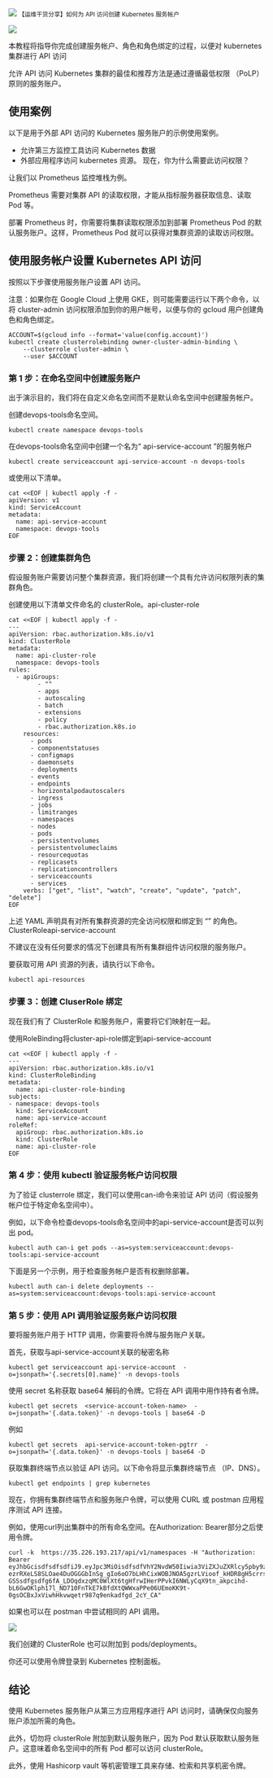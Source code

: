 <img src="/assets/image/k8s.png" style="max-width: 70%; height: auto;">
<small>【运维干货分享】如何为 API 访问创建 Kubernetes 服务帐户</small>

![](image-84.png)

本教程将指导你完成创建服务帐户、角色和角色绑定的过程，以便对 kubernetes 集群进行 API 访问

允许 API 访问 Kubernetes 集群的最佳和推荐方法是通过遵循最低权限 （PoLP） 原则的服务账户。

## 使用案例
以下是用于外部 API 访问的 Kubernetes 服务账户的示例使用案例。

- 允许第三方监控工具访问 Kubernetes 数据
- 外部应用程序访问 kubernetes 资源。
现在，你为什么需要此访问权限？

让我们以 Prometheus 监控堆栈为例。

Prometheus 需要对集群 API 的读取权限，才能从指标服务器获取信息、读取 Pod 等。

部署 Prometheus 时，你需要将集群读取权限添加到部署 Prometheus Pod 的默认服务账户。这样，Prometheus Pod 就可以获得对集群资源的读取访问权限。

## 使用服务帐户设置 Kubernetes API 访问
按照以下步骤使用服务账户设置 API 访问。

注意：如果你在 Google Cloud 上使用 GKE，则可能需要运行以下两个命令，以将 cluster-admin 访问权限添加到你的用户帐号，以便与你的 gcloud 用户创建角色和角色绑定。
```
ACCOUNT=$(gcloud info --format='value(config.account)')
kubectl create clusterrolebinding owner-cluster-admin-binding \
    --clusterrole cluster-admin \
    --user $ACCOUNT

```
### 第 1 步：在命名空间中创建服务账户
出于演示目的，我们将在自定义命名空间而不是默认命名空间中创建服务帐户。

创建devops-tools命名空间。
```
kubectl create namespace devops-tools
```
在devops-tools命名空间中创建一个名为“ api-service-account ”的服务帐户
```
kubectl create serviceaccount api-service-account -n devops-tools
```
或使用以下清单。
```
cat <<EOF | kubectl apply -f -
apiVersion: v1
kind: ServiceAccount
metadata:
  name: api-service-account
  namespace: devops-tools
EOF
```
### 步骤 2：创建集群角色
假设服务账户需要访问整个集群资源，我们将创建一个具有允许访问权限列表的集群角色。

创建使用以下清单文件命名的 clusterRole。api-cluster-role
```
cat <<EOF | kubectl apply -f -
---
apiVersion: rbac.authorization.k8s.io/v1
kind: ClusterRole
metadata:
  name: api-cluster-role
  namespace: devops-tools
rules:
  - apiGroups:
        - ""
        - apps
        - autoscaling
        - batch
        - extensions
        - policy
        - rbac.authorization.k8s.io
    resources:
      - pods
      - componentstatuses
      - configmaps
      - daemonsets
      - deployments
      - events
      - endpoints
      - horizontalpodautoscalers
      - ingress
      - jobs
      - limitranges
      - namespaces
      - nodes
      - pods
      - persistentvolumes
      - persistentvolumeclaims
      - resourcequotas
      - replicasets
      - replicationcontrollers
      - serviceaccounts
      - services
    verbs: ["get", "list", "watch", "create", "update", "patch", "delete"]
EOF
```
上述 YAML 声明具有对所有集群资源的完全访问权限和绑定到 “” 的角色。ClusterRoleapi-service-account

不建议在没有任何要求的情况下创建具有所有集群组件访问权限的服务账户。

要获取可用 API 资源的列表，请执行以下命令。
```
kubectl api-resources
```
### 步骤 3：创建 CluserRole 绑定
现在我们有了 ClusterRole 和服务账户，需要将它们映射在一起。

使用RoleBinding将cluster-api-role绑定到api-service-account
```
cat <<EOF | kubectl apply -f -
---
apiVersion: rbac.authorization.k8s.io/v1
kind: ClusterRoleBinding
metadata:
  name: api-cluster-role-binding
subjects:
- namespace: devops-tools 
  kind: ServiceAccount
  name: api-service-account 
roleRef:
  apiGroup: rbac.authorization.k8s.io
  kind: ClusterRole
  name: api-cluster-role 
EOF
```
### 第 4 步：使用 kubectl 验证服务帐户访问权限
为了验证 clusterrole 绑定，我们可以使用can-i命令来验证 API 访问（假设服务帐户位于特定命名空间中）。

例如，以下命令检查devops-tools命名空间中的api-service-account是否可以列出 pod。
```
kubectl auth can-i get pods --as=system:serviceaccount:devops-tools:api-service-account
```
下面是另一个示例，用于检查服务帐户是否有权删除部署。
```
kubectl auth can-i delete deployments --as=system:serviceaccount:devops-tools:api-service-account
```
### 第 5 步：使用 API 调用验证服务账户访问权限
要将服务账户用于 HTTP 调用，你需要将令牌与服务账户关联。

首先，获取与api-service-account关联的秘密名称
```
kubectl get serviceaccount api-service-account  -o=jsonpath='{.secrets[0].name}' -n devops-tools
```
使用 secret 名称获取 base64 解码的令牌。它将在 API 调用中用作持有者令牌。
```
kubectl get secrets  <service-account-token-name>  -o=jsonpath='{.data.token}' -n devops-tools | base64 -D
```
例如
```
kubectl get secrets  api-service-account-token-pgtrr  -o=jsonpath='{.data.token}' -n devops-tools | base64 -D
```
获取集群终端节点以验证 API 访问。以下命令将显示集群终端节点 （IP、DNS）。
```
kubectl get endpoints | grep kubernetes
```
现在，你拥有集群终端节点和服务账户令牌，可以使用 CURL 或 postman 应用程序测试 API 连接。

例如，使用curl列出集群中的所有命名空间。在Authorization: Bearer部分之后使用令牌。

```
curl -k  https://35.226.193.217/api/v1/namespaces -H "Authorization: Bearer eyJhbGcisdfsdfsdfiJ9.eyJpc3MiOisdfsdfVhY2NvdW50Iiwia3ViZXJuZXRlcy5pby9zZXJ2aWNlYWNjb3sdf3BhY2UiOiJkZWZhdWx0Iiwia3ViZXJuZXRlcy5pby9zZXJ2aWNlYWNjb3VudC9zZWNyZXQubmFtZSI6ImFwaS1zZXJ2aWNlsdfglkjoer876Y3BmNWYiLsdfsdfRlbTpzZXJ2aWNlYWNjb3VudDpkZWZhdWx0OmFwaS1zZXJ2aWNlLWFjY291bnQifQ.u5jgk2px_lEs3f5e5lh_UfS40fndtDKMTY5UvsdfrtsuhtgjrUj-ezrRXeLS8SLOae4DuOGGGbInSg_gIo6oO7bLHhCixWOBJNOA5gzrLVioof_kHDR8gH5crrsWoR-GSSsdfgsdfg6fA_LDOqdxzqMC0WlXt6tgHfrwIHerPPvkI6NWLyCqX9tn_akpcihd-bL6GwOKlph17l_ND710FnTkE7kBfdXtQWWxaPPe06UEmoKK9t-0gsOCBxJxViwhHkvwqetr987q9enkadfgd_2cY_CA"
```
如果也可以在 postman 中尝试相同的 API 调用。

![](image-85.png)

我们创建的 ClusterRole 也可以附加到 pods/deployments。

你还可以使用令牌登录到 Kubernetes 控制面板。

## 结论
使用 Kubernetes 服务账户从第三方应用程序进行 API 访问时，请确保仅向服务账户添加所需的角色。

此外，切勿将 clusterRole 附加到默认服务账户，因为 Pod 默认获取默认服务账户。这意味着命名空间中的所有 Pod 都可以访问 clusterRole。

此外，使用 Hashicorp vault 等机密管理工具来存储、检索和共享机密令牌。